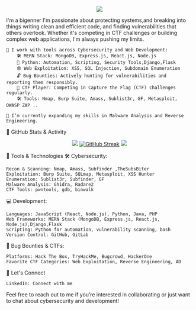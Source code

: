 <p align="center"> <img src="https://readme-typing-svg.herokuapp.com?font=Righteous&size=35&center=true&vCenter=true&width=1000&height=70&duration=4000&lines=Hello+Friend!+I'm+a+Pythonic+Bite" /> </p> 

I'm a bigenner I'm passionate about protecting systems,and breaking into things writing clean and efficient code, and finding vulnerabilities that others overlook. Whether it's competing in CTF challenges or building complex web applications, I'm always pushing my limits.

    🔭 I work with tools across Cybersecurity and Web Development:
        🛠️ MERN Stack: MongoDB, Express.js, React.js, Node.js
        🐍 Python: Automation, Scripting, Security Tools,Django,Flask
        🕸️ Web Exploitation: XSS, SQL Injection, Subdomain Enumeration
        🔓 Bug Bounties: Actively hunting for vulnerabilities and reporting them responsibly.
        🎯 CTF Player: Competing in Capture the Flag (CTF) challenges regularly.
        🛠️ Tools: Nmap, Burp Suite, Amass, Sublist3r, GF, Metasploit, OWASP ZAP ..

    🌱 I’m currently expanding my skills in Malware Analysis and Reverse Engineering.


🚀 GitHub Stats & Activity
<div align="center">

![](http://github-profile-summary-cards.vercel.app/api/cards/stats?username=PythonicBite&theme=ayu_mirage)
[![GitHub Streak](https://streak-stats.demolab.com?user=PythonicBite&theme=black-ice)](https://git.io/streak-stats)
![](http://github-profile-summary-cards.vercel.app/api/cards/profile-details?username=PythonicBite&theme=ayu_mirage) 
</div>
💼 Tools & Technologies
🛠 Cybersecurity:

    Recon & Scanning: Nmap, Amass, Subfinder ,TheSubsBiter
    Exploitation: Burp Suite, SQLmap, Metasploit, XSS Hunter
    Enumeration: Sublist3r, Subfinder, GF
    Malware Analysis: Ghidra, Radare2
    CTF Tools: pwntools, gdb, binwalk

💻 Development:

    Languages: JavaScript (React, Node.js), Python, Java, PHP
    Web Frameworks: MERN Stack (MongoDB, Express.js, React.js, Node.js),Django,Flask
    Scripting: Python for automation, vulnerability scanning, bash
    Version Control: GitHub, GitLab

🎯 Bug Bounties & CTFs:

    Platforms: Hack The Box, TryHackMe, Bugcrowd, HackerOne
    Favorite CTF Categories: Web Exploitation, Reverse Engineering, AD

🤝 Let's Connect

    LinkedIn: Connect with me

Feel free to reach out to me if you’re interested in collaborating or just want to chat about cybersecurity and development!

